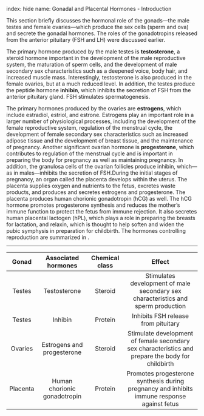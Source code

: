 index: hide
name: Gonadal and Placental Hormones - Introduction

This section briefly discusses the hormonal role of the gonads—the male testes and female ovaries—which produce the sex cells (sperm and ova) and secrete the gonadal hormones. The roles of the gonadotropins released from the anterior pituitary (FSH and LH) were discussed earlier.

The primary hormone produced by the male testes is  **testosterone**, a steroid hormone important in the development of the male reproductive system, the maturation of sperm cells, and the development of male secondary sex characteristics such as a deepened voice, body hair, and increased muscle mass. Interestingly, testosterone is also produced in the female ovaries, but at a much reduced level. In addition, the testes produce the peptide hormone  **inhibin**, which inhibits the secretion of FSH from the anterior pituitary gland. FSH stimulates spermatogenesis.

The primary hormones produced by the ovaries are  **estrogens**, which include estradiol, estriol, and estrone. Estrogens play an important role in a larger number of physiological processes, including the development of the female reproductive system, regulation of the menstrual cycle, the development of female secondary sex characteristics such as increased adipose tissue and the development of breast tissue, and the maintenance of pregnancy. Another significant ovarian hormone is  **progesterone**, which contributes to regulation of the menstrual cycle and is important in preparing the body for pregnancy as well as maintaining pregnancy. In addition, the granulosa cells of the ovarian follicles produce inhibin, which—as in males—inhibits the secretion of FSH.During the initial stages of pregnancy, an organ called the placenta develops within the uterus. The placenta supplies oxygen and nutrients to the fetus, excretes waste products, and produces and secretes estrogens and progesterone. The placenta produces human chorionic gonadotropin (hCG) as well. The hCG hormone promotes progesterone synthesis and reduces the mother’s immune function to protect the fetus from immune rejection. It also secretes human placental lactogen (hPL), which plays a role in preparing the breasts for lactation, and relaxin, which is thought to help soften and widen the pubic symphysis in preparation for childbirth. The hormones controlling reproduction are summarized in .


****

| Gonad | Associated hormones | Chemical class | Effect |
|:-:|:-:|:-:|:-:|
| Testes | Testosterone | Steroid | Stimulates development of male secondary sex characteristics and sperm production |
| Testes | Inhibin | Protein | Inhibits FSH release from pituitary |
| Ovaries | Estrogens and progesterone | Steroid | Stimulate development of female secondary sex characteristics and prepare the body for childbirth |
| Placenta | Human chorionic gonadotropin | Protein | Promotes progesterone synthesis during pregnancy and inhibits immune response against fetus |
    
